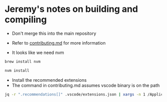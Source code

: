 # Jeremy's notes on building and compiling

* Don't merge this into the main repository

* Refer to [contributing.md](contributing.md) for more information

* It looks like we need nvm

```sh {"id":"01HXYXR0CKKKPWXX03JD8351XM"}
brew install nvm
```

```sh {"id":"01HXYXSYPH8HNBXE13M9H6VKTN"}
nvm install
```

* Install the recommended extensions
* The command in contributing.md assumes vscode binary is on the path

```sh {"id":"01HXYYA446MXF1CA2F2KKS41M3"}
jq -r ".recommendations[]" .vscode/extensions.json | xargs -n 1 /Applications/Visual\ Studio\ Code.app/Contents/Resources/app/bin/code --force --install-extension
```